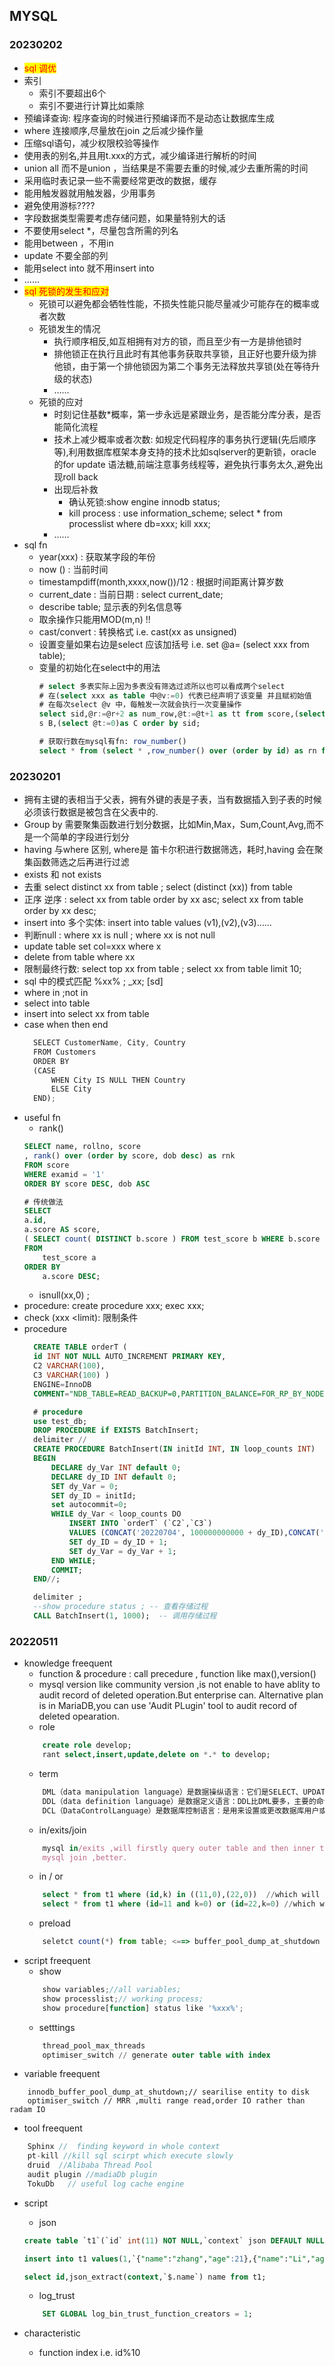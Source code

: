 ## MYSQL
### 20230202
- <mark style="color:red">sql 调优</mark>
- 索引
  - 索引不要超出6个
  - 索引不要进行计算比如乘除
- 预编译查询: 程序查询的时候进行预编译而不是动态让数据库生成
- where 连接顺序,尽量放在join 之后减少操作量
- 压缩sql语句，减少权限校验等操作
- 使用表的别名,并且用t.xxx的方式，减少编译进行解析的时间
- union all 而不是union ，当结果是不需要去重的时候,减少去重所需的时间
- 采用临时表记录一些不需要经常更改的数据，缓存
- 能用触发器就用触发器，少用事务
- 避免使用游标????
- 字段数据类型需要考虑存储问题，如果量特别大的话
- 不要使用select *，尽量包含所需的列名
- 能用between ，不用in
- update 不要全部的列
- 能用select into 就不用insert into
- ……
- <mark style="color:red">sql 死锁的发生和应对</mark>
  - 死锁可以避免都会牺牲性能，不损失性能只能尽量减少可能存在的概率或者次数
  - 死锁发生的情况
    - 执行顺序相反,如互相拥有对方的锁，而且至少有一方是排他锁时
    - 排他锁正在执行且此时有其他事务获取共享锁，且正好也要升级为排他锁，由于第一个排他锁因为第二个事务无法释放共享锁(处在等待升级的状态)
    - ……
  - 死锁的应对
    - 时刻记住基数*概率，第一步永远是紧跟业务，是否能分库分表，是否能简化流程
    - 技术上减少概率或者次数: 如规定代码程序的事务执行逻辑(先后顺序等),利用数据库框架本身支持的技术比如sqlserver的更新锁，oracle的for update 语法糖,前端注意事务线程等，避免执行事务太久,避免出现roll back
    - 出现后补救
      - 确认死锁:show engine innodb status;
      - kill process : use information_scheme; select * from processlist where db=xxx; kill xxx;
    - ……
- sql fn
  - year(xxx) : 获取某字段的年份
  - now () : 当前时间
  - timestampdiff(month,xxxx,now())/12 : 根据时间距离计算岁数
  - current_date : 当前日期 : select current_date;
  - describe table; 显示表的列名信息等
  - 取余操作只能用MOD(m,n) !!
  - cast/convert : 转换格式 i.e. cast(xx as unsigned)
  - 设置变量如果右边是select 应该加括号 i.e. set @a= (select xxx from table);
  - 变量的初始化在select中的用法
    ```sql
    # select 多表实际上因为多表没有筛选过滤所以也可以看成两个select
    # 在(select xxx as table 中@v:=0) 代表已经声明了该变量 并且赋初始值
    # 在每次select @v 中，每触发一次就会执行一次变量操作
    select sid,@r:=@r+2 as num_row,@t:=@t+1 as tt from score,(select @r:=0 )a
    s B,(select @t:=0)as C order by sid;

    # 获取行数在mysql有fn: row_number()
    select * from (select * ,row_number() over (order by id) as rn from orderT) as V where V.rn <= (select 0.2 * count(*) from orderT);
    ```
### 20230201
- 拥有主键的表相当于父表，拥有外键的表是子表，当有数据插入到子表的时候必须该行数据是被包含在父表中的.
- Group by 需要聚集函数进行划分数据，比如Min,Max，Sum,Count,Avg,而不是一个简单的字段进行划分
- having 与where 区别, where是 笛卡尔积进行数据筛选，耗时,having 会在聚集函数筛选之后再进行过滤
- exists 和 not exists
- 去重 select distinct xx from table ; select (distinct (xx)) from table
- 正序 逆序 : select xx from table order by xx asc; select xx from table order by xx desc;
- insert into 多个实体: insert into table values (v1),(v2),(v3)……
- 判断null : where xx is null ; where xx is not null
- update table set col=xxx where x
- delete from table where xx
- 限制最终行数: select top xx from table ; select xx from table limit 10;
- sql 中的模式匹配 %xx% ; _xx; [sd]
- where in ;not in
- select into table
- insert into select xx from table
- case when then end
  ```js
    SELECT CustomerName, City, Country
    FROM Customers
    ORDER BY
    (CASE
        WHEN City IS NULL THEN Country
        ELSE City
    END);
  ```
- useful fn
    - rank()
    ```sql
    SELECT name, rollno, score
    , rank() over (order by score, dob desc) as rnk
    FROM score
    WHERE examid = '1'
    ORDER BY score DESC, dob ASC

    # 传统做法
    SELECT
    a.id,
    a.score AS score,
    ( SELECT count( DISTINCT b.score ) FROM test_score b WHERE b.score >= a.score) AS Rank 
    FROM
        test_score a 
    ORDER BY
        a.score DESC;
    ```
    - isnull(xx,0) ; 
- procedure: create procedure xxx; exec xxx;
- check (xxx <limit): 限制条件
- procedure
  ```sql
    CREATE TABLE orderT (
    id INT NOT NULL AUTO_INCREMENT PRIMARY KEY,
    C2 VARCHAR(100),
    C3 VARCHAR(100) )
    ENGINE=InnoDB
    COMMENT="NDB_TABLE=READ_BACKUP=0,PARTITION_BALANCE=FOR_RP_BY_NODE";

    # procedure 
    use test_db;
    DROP PROCEDURE if EXISTS BatchInsert;
    delimiter //
    CREATE PROCEDURE BatchInsert(IN initId INT, IN loop_counts INT)
    BEGIN
        DECLARE dy_Var INT default 0;
        DECLARE dy_ID INT default 0;
        SET dy_Var = 0;
        SET dy_ID = initId;
        set autocommit=0;
        WHILE dy_Var < loop_counts DO
            INSERT INTO `orderT` (`C2`,`C3`) 
            VALUES (CONCAT('20220704', 100000000000 + dy_ID),CONCAT('C0', 512201907191454553491 + dy_ID));
            SET dy_ID = dy_ID + 1;
            SET dy_Var = dy_Var + 1;
        END WHILE;
        COMMIT;
    END//;

    delimiter ;
    --show procedure status ; -- 查看存储过程
    CALL BatchInsert(1, 1000);  -- 调用存储过程
  ```
### 20220511
- knowledge freequent
    - function & procedure : call precedure , function like max(),version()
    - mysql version like community version ,is not enable to have ablity to audit record of deleted operation.But enterprise can. Alternative plan is  in MariaDB,you can use 'Audit PLugin' tool to audit record of deleted opearation.
    - role
    ```sql
        create role develop;
        rant select,insert,update,delete on *.* to develop;
    ```
    - term
    ```js
        DML（data manipulation language）是数据操纵语言：它们是SELECT、UPDATE、INSERT、DELETE，就象它的名字一样，这4条命令是用来对数据库里的数据进行操作的语言。
        DDL（data definition language）是数据定义语言：DDL比DML要多，主要的命令有CREATE、ALTER、DROP等，DDL主要是用在定义或改变表（TABLE）的结构，数据类型，表之间的链接和约束等初始化工作上，他们大多在建立表时使用。
        DCL（DataControlLanguage）是数据库控制语言：是用来设置或更改数据库用户或角色权限的语句，包括（grant,deny,revoke等）语句。
    ```
    - in/exits/join
    ```js
        mysql in/exits ,will firstly query outer table and then inner table,slowing down query speed.
        mysql join ,better.
    ```
    - in / or
    ```sql
        select * from t1 where (id,k) in ((11,0),(22,0))  //which will go throught whole table
        select * from t1 where (id=11 and k=0) or (id=22,k=0) //which will go throught 'index'
    ```
    - preload
    ```js
        seletct count(*) from table; <==> buffer_pool_dump_at_shutdown
    ```
- script freequent
    - show
    ```js
        show variables;//all variables;
        show processlist;// working process;
        show procedure[function] status like '%xxx%';
    ```
    - setttings
    ```sql
        thread_pool_max_threads 
        optimiser_switch // generate outer table with index
    ```
- variable freequent 
```JS
    innodb_buffer_pool_dump_at_shutdown;// searilise entity to disk
    optimiser_switch // MRR ,multi range read,order IO rather than radam IO
```
- tool freequent
```js
    Sphinx //  finding keyword in whole context
    pt-kill //kill sql scirpt which execute slowly 
    druid  //Alibaba Thread Pool
    audit plugin //madiaDb plugin
    TokuDb   // useful log cache engine
```

- script
    - json
    ```sql
    create table `t1`(`id` int(11) NOT NULL,`context` json DEFAULT NULL,primary key(`id`))engine=InnoDB DEFAULT CHARSET=utf8 ;

    insert into t1 values(1,`{"name":"zhang","age":21},{"name":"Li","age":33}`);

    select id,json_extract(context,`$.name`) name from t1;

    ```
    - log_trust
    ```sql
        SET GLOBAL log_bin_trust_function_creators = 1;
    ```

- characteristic
    - function index i.e. id%10